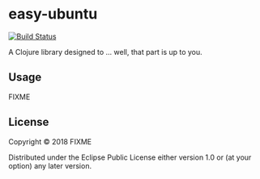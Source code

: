 # easy-ubuntu

[![Build Status](https://travis-ci.com/Jamlee/panel.svg?branch=master)](https://travis-ci.com/Jamlee/panel)

A Clojure library designed to ... well, that part is up to you.

## Usage

FIXME

## License

Copyright © 2018 FIXME

Distributed under the Eclipse Public License either version 1.0 or (at
your option) any later version.
